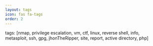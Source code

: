 ```yaml
---
layout: tags
icon: fas fa-tags
order: 2
---
```

tags: [nmap, privilege escalation, vm, ctf, linux, reverse shell, info, metasploit, ssh, gpg, jhonTheRipper, site, report,  active directory, php]

